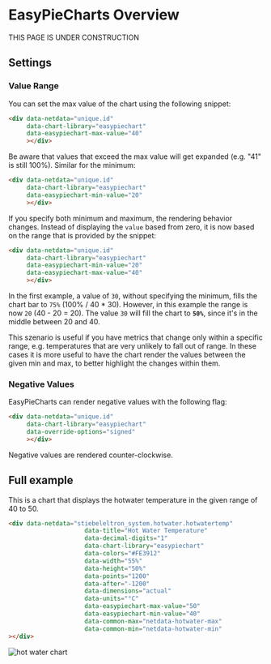 # EasyPieCharts Overview

THIS PAGE IS UNDER CONSTRUCTION

## Settings

### Value Range

You can set the max value of the chart using the following snippet:
```html
<div data-netdata="unique.id"
     data-chart-library="easypiechart"
     data-easypiechart-max-value="40"
     ></div>
```
Be aware that values that exceed the max value will get expanded (e.g. "41" is still 100%). Similar for the minimum:
```html
<div data-netdata="unique.id"
     data-chart-library="easypiechart"
     data-easypiechart-min-value="20"
     ></div>
```
If you specify both minimum and maximum, the rendering behavior changes. Instead of displaying the `value` based from zero, it is now based on the range that is provided by the snippet:
```html
<div data-netdata="unique.id"
     data-chart-library="easypiechart"
     data-easypiechart-min-value="20"
     data-easypiechart-max-value="40"
     ></div>
```
In the first example, a value of `30`, without specifying the minimum, fills the chart bar to `75%` (100% / 40 * 30). However, in this example the range is now `20` (40 - 20 = 20). The value `30` will fill the chart to **`50%`**, since it's in the middle between 20 and 40.

This szenario is useful if you have metrics that change only within a specific range, e.g. temperatures that are very unlikely to fall out of range. In these cases it is more useful to have the chart render the values between the given min and max, to better highlight the changes within them.

### Negative Values

EasyPieCharts can render negative values with the following flag:
```html
<div data-netdata="unique.id"
     data-chart-library="easypiechart"
     data-override-options="signed"
     ></div>
```
Negative values are rendered counter-clockwise.

## Full example

This is a chart that displays the hotwater temperature in the given range of 40 to 50.
```html
<div data-netdata="stiebeleltron_system.hotwater.hotwatertemp"
                     data-title="Hot Water Temperature"
                     data-decimal-digits="1"
                     data-chart-library="easypiechart"
                     data-colors="#FE3912"
                     data-width="55%"
                     data-height="50%"
                     data-points="1200"
                     data-after="-1200"
                     data-dimensions="actual"
                     data-units="°C"
                     data-easypiechart-max-value="50"
                     data-easypiechart-min-value="40"
                     data-common-max="netdata-hotwater-max"
                     data-common-min="netdata-hotwater-min"
></div>
```
![hot water chart](https://user-images.githubusercontent.com/12159026/28666665-a7d68ad2-72c8-11e7-9a96-f6bf9691b471.png)
